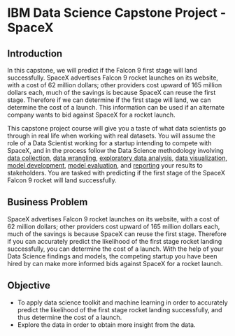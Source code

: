 # IBM Data Science Capstone Project - SpaceX

## Introduction

In this capstone, we will predict if the Falcon 9 first stage will land successfully. SpaceX advertises Falcon 9 rocket launches on its website, with a cost of 62 million dollars; other providers cost upward of 165 million dollars each, much of the savings is because SpaceX can reuse the first stage. Therefore if we can determine if the first stage will land, we can determine the cost of a launch. This information can be used if an alternate company wants to bid against SpaceX for a rocket launch. 

This capstone project course will give you a taste of what data scientists go through in real life when working with real datasets. You will assume the role of a Data Scientist working for a startup intending to compete with SpaceX, and in the process follow the Data Science methodology involving [data collection](https://github.com/ShraddhaPatil15/Applied-Data-Science-Capstone-Project/blob/main/Collecting%20the%20data.ipynb), [data wrangling](https://github.com/ShraddhaPatil15/Applied-Data-Science-Capstone-Project/blob/main/Data%20wrangling.ipynb), [exploratory data analysis](https://github.com/ShraddhaPatil15/Applied-Data-Science-Capstone-Project/blob/main/EDA%20with%20SQL%20lab.ipynb), [data visualization](https://github.com/ShraddhaPatil15/Applied-Data-Science-Capstone-Project/blob/main/EDA%20with%20Visualization%20lab.ipynb), [model development](https://github.com/ShraddhaPatil15/Applied-Data-Science-Capstone-Project/blob/main/SpaceX_Machine%20Learning%20Prediction.ipynb), [model evaluation](https://github.com/ShraddhaPatil15/Applied-Data-Science-Capstone-Project/blob/main/SpaceX_Machine%20Learning%20Prediction.ipynb), and [reporting]() your results to stakeholders. You are tasked with predicting if the first stage of the SpaceX Falcon 9 rocket will land successfully. 

## Business Problem
SpaceX advertises Falcon 9 rocket launches on its website, with a cost of 62 million dollars; other providers cost upward of 165 million dollars each, much of the savings is because SpaceX can reuse the first stage. Therefore if you can accurately predict the likelihood of the first stage rocket landing successfully, you can determine the cost of a launch. With the help of your Data Science findings and models, the competing startup you have been hired by can make more informed bids against SpaceX for a rocket launch. 

## Objective
- To apply data science toolkit and machine learning in order to accurately predict the likelihood of the first stage rocket landing successfully, and thus determine the cost of a launch.
- Explore the data in order to obtain more insight from the data.
